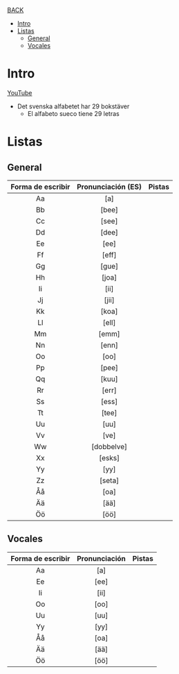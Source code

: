 [BACK](./PRONUNCIATION.md)

- [Intro](#intro)
- [Listas](#listas)
  - [General](#general)
  - [Vocales](#vocales)

# Intro

[YouTube](https://youtu.be/AAf4wFRebKw?si=_3jgdIX6duTbrmHH)
- Det svenska alfabetet har 29 bokstäver
  - El alfabeto sueco tiene 29 letras

# Listas

## General

| Forma de escribir 	| Pronunciación (ES)| Pistas         	|
|:---------------------:|:-----------------:|:-----------------:|
| Aa                	| [a]           	|                 	|
| Bb                    | [bee]             |                 	|
| Cc                    | [see]             |                 	|
| Dd                    | [dee]             |                 	|
| Ee                    | [ee]              |                 	|
| Ff                    | [eff]             |                 	|
| Gg                    | [gue]             |                 	|
| Hh                    | [joa]             |                 	|
| Ii                    | [ii]              |                 	|
| Jj                    | [jii]             |                 	|
| Kk                    | [koa]             |                 	|
| Ll                    | [ell]             |                 	|
| Mm                    | [emm]             |                 	|
| Nn                    | [enn]             |                 	|
| Oo                    | [oo]              |                 	|
| Pp                    | [pee]             |                 	|
| Qq                    | [kuu]             |                 	|
| Rr                    | [err]             |                 	|
| Ss                    | [ess]             |                 	|
| Tt                    | [tee]             |                 	|
| Uu                    | [uu]              |                 	|
| Vv                    | [ve]              |                 	|
| Ww                    | [dobbelve]        |                 	|
| Xx                    | [esks]            |                 	|
| Yy                    | [yy]              |                 	|
| Zz                    | [seta]            |                 	|
| Åå                    | [oa]              |                 	|
| Ää                    | [ää]              |                 	|
| Öö                    | [öö]              |                 	|

## Vocales

| Forma de escribir 	| Pronunciación 	| Pistas         	|
|:---------------------:|:-----------------:|:-----------------:|
| Aa                	| [a]           	|                 	|
| Ee                    | [ee]              |                 	|
| Ii                    | [ii]              |                 	|
| Oo                    | [oo]              |                 	|
| Uu                    | [uu]              |                 	|
| Yy                    | [yy]              |                 	|
| Åå                    | [oa]              |                 	|
| Ää                    | [ää]              |                 	|
| Öö                    | [öö]              |                 	|